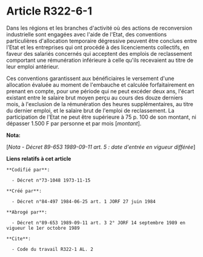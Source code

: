 # Article R322-6-1

Dans les régions et les branches d'activité où des actions de reconversion industrielle sont engagées avec l'aide de l'Etat,
des conventions particulières d'allocation temporaire dégressive peuvent être conclues entre l'Etat et les entreprises qui
ont procédé à des licenciements collectifs, en faveur des salariés concernés qui acceptent des emplois de reclassement
comportant une rémunération inférieure à celle qu'ils recevaient au titre de leur emploi antérieur.

Ces conventions garantissent aux bénéficiaires le versement d'une allocation évaluée au moment de l'embauche et calculée
forfaitairement en prenant en compte, pour une période qui ne peut excéder deux ans, l'écart existant entre le salaire brut
moyen perçu au cours des douze derniers mois, à l'exclusion de la rémunération des heures supplémentaires, au titre du
dernier emploi, et le salaire brut de l'emploi de reclassement. La participation de l'Etat ne peut être supérieure à 75 p.
100 de son montant, ni dépasser 1.500 F par personne et par mois [*montant*].

**Nota:**

[*Nota - Décret 89-653 1989-09-11 art. 5 : date d'entrée en vigueur différée*]

**Liens relatifs à cet article**

	**Codifié par**:

	  - Décret n°73-1048 1973-11-15

	**Créé par**:

	  - Décret n°84-497 1984-06-25 art. 1 JORF 27 juin 1984

	**Abrogé par**:

	  - Décret n°89-653 1989-09-11 art. 3 2° JORF 14 septembre 1989 en vigueur le 1er octobre 1989

	**Cite**:

	  - Code du travail R322-1 AL. 2
